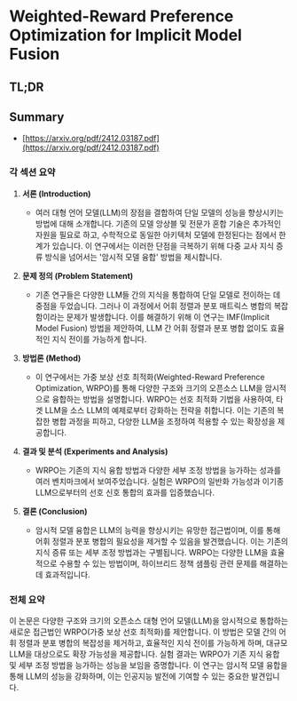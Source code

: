# Weighted-Reward Preference Optimization for Implicit Model Fusion
## TL;DR
## Summary
- [https://arxiv.org/pdf/2412.03187.pdf](https://arxiv.org/pdf/2412.03187.pdf)

### 각 섹션 요약

1. **서론 (Introduction)**
   - 여러 대형 언어 모델(LLM)의 장점을 결합하여 단일 모델의 성능을 향상시키는 방법에 대해 소개합니다. 기존의 모델 앙상블 및 전문가 혼합 기술은 추가적인 자원을 필요로 하고, 수학적으로 동일한 아키텍처 모델에 한정된다는 점에서 한계가 있습니다. 이 연구에서는 이러한 단점을 극복하기 위해 다중 교사 지식 증류 방식을 넘어서는 '암시적 모델 융합' 방법을 제시합니다.

2. **문제 정의 (Problem Statement)**
   - 기존 연구들은 다양한 LLM들 간의 지식을 통합하여 단일 모델로 전이하는 데 중점을 두었습니다. 그러나 이 과정에서 어휘 정렬과 분포 매트릭스 병합의 복잡함이라는 문제가 발생합니다. 이를 해결하기 위해 이 연구는 IMF(Implicit Model Fusion) 방법을 제안하여, LLM 간 어휘 정렬과 분포 병합 없이도 효율적인 지식 전이를 가능하게 합니다.

3. **방법론 (Method)**
   - 이 연구에서는 가중 보상 선호 최적화(Weighted-Reward Preference Optimization, WRPO)를 통해 다양한 구조와 크기의 오픈소스 LLM을 암시적으로 융합하는 방법을 설명합니다. WRPO는 선호 최적화 기법을 사용하여, 타겟 LLM을 소스 LLM의 예제로부터 강화하는 전략을 취합니다. 이는 기존의 복잡한 병합 과정을 피하고, 다양한 LLM을 조정하여 적용할 수 있는 확장성을 제공합니다.

4. **결과 및 분석 (Experiments and Analysis)**
   - WRPO는 기존의 지식 융합 방법과 다양한 세부 조정 방법을 능가하는 성과를 여러 벤치마크에서 보여주었습니다. 실험은 WRPO의 일반화 가능성과 이기종 LLM으로부터의 선호 신호 통합의 효과를 입증했습니다.

5. **결론 (Conclusion)**
   - 암시적 모델 융합은 LLM의 능력을 향상시키는 유망한 접근법이며, 이를 통해 어휘 정렬과 분포 병합의 필요성을 제거할 수 있음을 발견했습니다. 이는 기존의 지식 증류 또는 세부 조정 방법과는 구별됩니다. WRPO는 다양한 LLM을 효율적으로 수용할 수 있는 방법이며, 하이브리드 정책 샘플링 관련 문제를 해결하는 데 효과적입니다.

### 전체 요약

이 논문은 다양한 구조와 크기의 오픈소스 대형 언어 모델(LLM)을 암시적으로 통합하는 새로운 접근법인 WRPO(가중 보상 선호 최적화)를 제안합니다. 이 방법은 모델 간의 어휘 정렬과 분포 병합의 복잡성을 제거하고, 효율적인 지식 전이를 가능하게 하며, 대규모 LLM을 대상으로도 확장 가능성을 제공합니다. 실험 결과는 WRPO가 기존 지식 융합 및 세부 조정 방법을 능가하는 성능을 보임을 증명합니다. 이 연구는 암시적 모델 융합을 통해 LLM의 성능을 강화하며, 이는 인공지능 발전에 기여할 수 있는 중요한 발견입니다.